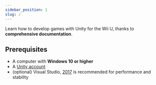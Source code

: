 ```yaml
---
sidebar_position: 1
slug: /
---
```


Learn how to develop games with Unity for the Wii U, thanks to **comprehensive documentation**.

## Prerequisites

- A computer with **Windows 10 or higher**
- A [Unity account](https://unity.com/)
- (optional) Visual Studio, [2017](https://visualstudio.microsoft.com/thank-you-downloading-visual-studio/?sku=Community&rel=15) is recommended for performance and stability